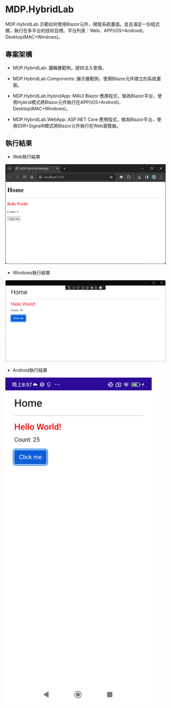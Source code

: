# MDP.HybridLab

MDP.HybridLab 示範如何使用Blazor元件，開發系統畫面。並且滿足一份程式碼，執行在多平台的技術目標。平台列表：Web、APP(iOS+Android)、Desktop(MAC+Windows)。


## 專案架構

- MDP.HybridLab: 邏輯層範例，提供注入使用。

- MDP.HybridLab.Components: 展示層範例，使用Blazor元件建立的系統畫面。

- MDP.HybridLab.HybridApp: MAUI Blazor 應用程式，做為Blazor平台，使用Hybrid模式將Blazor元件執行在APP(iOS+Android)、Desktop(MAC+Windows)。

- MDP.HybridLab.WebApp: ASP.NET Core 應用程式，做為Blazor平台，使用SSR+SignalR模式將Blazor元件執行在Web瀏覽器。


## 執行結果

- Web執行結果

![Web執行結果](doc/Web執行結果.png)

- Windows執行結果

![Windows執行結果](doc/Windows執行結果.png)

- Android執行結果

![Android執行結果](doc/Android執行結果.jpg)


